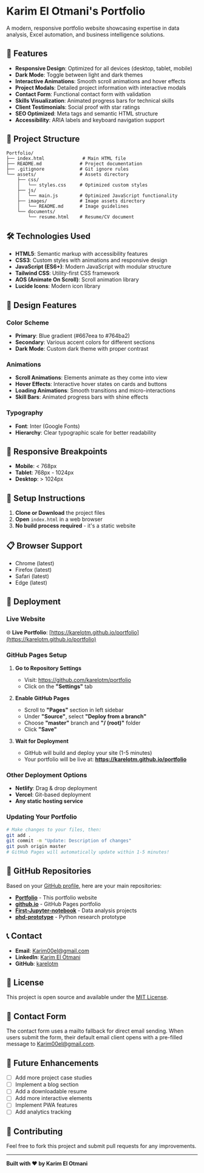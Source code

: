 # Karim El Otmani's Portfolio

A modern, responsive portfolio website showcasing expertise in data analysis, Excel automation, and business intelligence solutions.

## 🚀 Features

- **Responsive Design**: Optimized for all devices (desktop, tablet, mobile)
- **Dark Mode**: Toggle between light and dark themes
- **Interactive Animations**: Smooth scroll animations and hover effects
- **Project Modals**: Detailed project information with interactive modals
- **Contact Form**: Functional contact form with validation
- **Skills Visualization**: Animated progress bars for technical skills
- **Client Testimonials**: Social proof with star ratings
- **SEO Optimized**: Meta tags and semantic HTML structure
- **Accessibility**: ARIA labels and keyboard navigation support

## 📁 Project Structure

```
Portfolio/
├── index.html              # Main HTML file
├── README.md              # Project documentation
├── .gitignore             # Git ignore rules
└── assets/                # Assets directory
    ├── css/
    │   └── styles.css     # Optimized custom styles
    ├── js/
    │   └── main.js        # Optimized JavaScript functionality
    ├── images/            # Image assets directory
    │   └── README.md      # Image guidelines
    └── documents/
        └── resume.html    # Resume/CV document
```

## 🛠️ Technologies Used

- **HTML5**: Semantic markup with accessibility features
- **CSS3**: Custom styles with animations and responsive design
- **JavaScript (ES6+)**: Modern JavaScript with modular structure
- **Tailwind CSS**: Utility-first CSS framework
- **AOS (Animate On Scroll)**: Scroll animation library
- **Lucide Icons**: Modern icon library

## 🎨 Design Features

### Color Scheme
- **Primary**: Blue gradient (#667eea to #764ba2)
- **Secondary**: Various accent colors for different sections
- **Dark Mode**: Custom dark theme with proper contrast

### Animations
- **Scroll Animations**: Elements animate as they come into view
- **Hover Effects**: Interactive hover states on cards and buttons
- **Loading Animations**: Smooth transitions and micro-interactions
- **Skill Bars**: Animated progress bars with shine effects

### Typography
- **Font**: Inter (Google Fonts)
- **Hierarchy**: Clear typographic scale for better readability

## 📱 Responsive Breakpoints

- **Mobile**: < 768px
- **Tablet**: 768px - 1024px
- **Desktop**: > 1024px

## 🔧 Setup Instructions

1. **Clone or Download** the project files
2. **Open** `index.html` in a web browser
3. **No build process required** - it's a static website

## 📋 Browser Support

- Chrome (latest)
- Firefox (latest)
- Safari (latest)
- Edge (latest)

## 🚀 Deployment

### Live Website
🌐 **Live Portfolio**: [https://karelotm.github.io/portfolio](https://karelotm.github.io/portfolio)

### GitHub Pages Setup
1. **Go to Repository Settings**
   - Visit: https://github.com/karelotm/portfolio
   - Click on the **"Settings"** tab

2. **Enable GitHub Pages**
   - Scroll to **"Pages"** section in left sidebar
   - Under **"Source"**, select **"Deploy from a branch"**
   - Choose **"master"** branch and **"/ (root)"** folder
   - Click **"Save"**

3. **Wait for Deployment**
   - GitHub will build and deploy your site (1-5 minutes)
   - Your portfolio will be live at: **https://karelotm.github.io/portfolio**

### Other Deployment Options
- **Netlify**: Drag & drop deployment
- **Vercel**: Git-based deployment
- **Any static hosting service**

### Updating Your Portfolio
```bash
# Make changes to your files, then:
git add .
git commit -m "Update: Description of changes"
git push origin master
# GitHub Pages will automatically update within 1-5 minutes!
```

## 🚀 GitHub Repositories

Based on your [GitHub profile](https://github.com/karelotm), here are your main repositories:

- **[Portfolio](https://github.com/karelotm/portfolio)** - This portfolio website
- **[github.io](https://github.com/karelotm/github.io)** - GitHub Pages portfolio
- **[First-Jupyter-notebook](https://github.com/karelotm/First-Jupyter-notebook)** - Data analysis projects
- **[phd-prototype](https://github.com/karelotm/phd-prototype)** - Python research prototype

## 📞 Contact

- **Email**: Karim00el@gmail.com
- **LinkedIn**: [Karim El Otmani](https://www.linkedin.com/in/karim-el-otmani-304739160/)
- **GitHub**: [karelotm](https://github.com/karelotm)

## 📄 License

This project is open source and available under the [MIT License](LICENSE).

## 📧 Contact Form

The contact form uses a mailto fallback for direct email sending. When users submit the form, their default email client opens with a pre-filled message to Karim00el@gmail.com.

## 🔄 Future Enhancements

- [ ] Add more project case studies
- [ ] Implement a blog section
- [ ] Add a downloadable resume
- [ ] Add more interactive elements
- [ ] Implement PWA features
- [ ] Add analytics tracking

## 🤝 Contributing

Feel free to fork this project and submit pull requests for any improvements.

---

**Built with ❤️ by Karim El Otmani**
